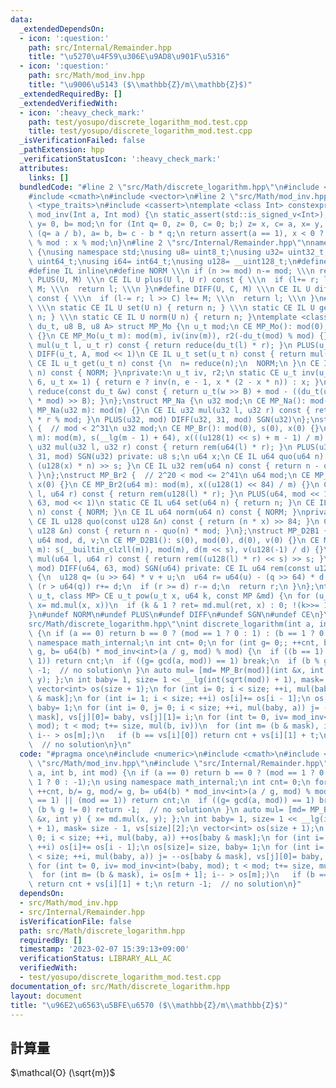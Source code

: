 ```yaml
---
data:
  _extendedDependsOn:
  - icon: ':question:'
    path: src/Internal/Remainder.hpp
    title: "\u5270\u4F59\u306E\u9AD8\u901F\u5316"
  - icon: ':question:'
    path: src/Math/mod_inv.hpp
    title: "\u9006\u5143 ($\\mathbb{Z}/m\\mathbb{Z}$)"
  _extendedRequiredBy: []
  _extendedVerifiedWith:
  - icon: ':heavy_check_mark:'
    path: test/yosupo/discrete_logarithm_mod.test.cpp
    title: test/yosupo/discrete_logarithm_mod.test.cpp
  _isVerificationFailed: false
  _pathExtension: hpp
  _verificationStatusIcon: ':heavy_check_mark:'
  attributes:
    links: []
  bundledCode: "#line 2 \"src/Math/discrete_logarithm.hpp\"\n#include <numeric>\n\
    #include <cmath>\n#include <vector>\n#line 2 \"src/Math/mod_inv.hpp\"\n#include\
    \ <type_traits>\n#include <cassert>\ntemplate <class Int> constexpr inline Int\
    \ mod_inv(Int a, Int mod) {\n static_assert(std::is_signed_v<Int>);\n Int x= 1,\
    \ y= 0, b= mod;\n for (Int q= 0, z= 0, c= 0; b;) z= x, c= a, x= y, y= z - y *\
    \ (q= a / b), a= b, b= c - b * q;\n return assert(a == 1), x < 0 ? mod - (-x)\
    \ % mod : x % mod;\n}\n#line 2 \"src/Internal/Remainder.hpp\"\nnamespace math_internal\
    \ {\nusing namespace std;\nusing u8= uint8_t;\nusing u32= uint32_t;\nusing u64=\
    \ uint64_t;\nusing i64= int64_t;\nusing u128= __uint128_t;\n#define CE constexpr\n\
    #define IL inline\n#define NORM \\\n if (n >= mod) n-= mod; \\\n return n\n#define\
    \ PLUS(U, M) \\\n CE IL U plus(U l, U r) const { \\\n  if (l+= r; l >= M) l-=\
    \ M; \\\n  return l; \\\n }\n#define DIFF(U, C, M) \\\n CE IL U diff(U l, U r)\
    \ const { \\\n  if (l-= r; l >> C) l+= M; \\\n  return l; \\\n }\n#define SGN(U)\
    \ \\\n static CE IL U set(U n) { return n; } \\\n static CE IL U get(U n) { return\
    \ n; } \\\n static CE IL U norm(U n) { return n; }\ntemplate <class u_t, class\
    \ du_t, u8 B, u8 A> struct MP_Mo {\n u_t mod;\n CE MP_Mo(): mod(0), iv(0), r2(0)\
    \ {}\n CE MP_Mo(u_t m): mod(m), iv(inv(m)), r2(-du_t(mod) % mod) {}\n CE IL u_t\
    \ mul(u_t l, u_t r) const { return reduce(du_t(l) * r); }\n PLUS(u_t, mod << 1)\n\
    \ DIFF(u_t, A, mod << 1)\n CE IL u_t set(u_t n) const { return mul(n, r2); }\n\
    \ CE IL u_t get(u_t n) const {\n  n= reduce(n);\n  NORM;\n }\n CE IL u_t norm(u_t\
    \ n) const { NORM; }\nprivate:\n u_t iv, r2;\n static CE u_t inv(u_t n, int e=\
    \ 6, u_t x= 1) { return e ? inv(n, e - 1, x * (2 - x * n)) : x; }\n CE IL u_t\
    \ reduce(const du_t &w) const { return u_t(w >> B) + mod - ((du_t(u_t(w) * iv)\
    \ * mod) >> B); }\n};\nstruct MP_Na {\n u32 mod;\n CE MP_Na(): mod(0){};\n CE\
    \ MP_Na(u32 m): mod(m) {}\n CE IL u32 mul(u32 l, u32 r) const { return u64(l)\
    \ * r % mod; }\n PLUS(u32, mod) DIFF(u32, 31, mod) SGN(u32)\n};\nstruct MP_Br\
    \ {  // mod < 2^31\n u32 mod;\n CE MP_Br(): mod(0), s(0), x(0) {}\n CE MP_Br(u32\
    \ m): mod(m), s(__lg(m - 1) + 64), x(((u128(1) << s) + m - 1) / m) {}\n CE IL\
    \ u32 mul(u32 l, u32 r) const { return rem(u64(l) * r); }\n PLUS(u32, mod) DIFF(u32,\
    \ 31, mod) SGN(u32) private: u8 s;\n u64 x;\n CE IL u64 quo(u64 n) const { return\
    \ (u128(x) * n) >> s; }\n CE IL u32 rem(u64 n) const { return n - quo(n) * mod;\
    \ }\n};\nstruct MP_Br2 {  // 2^20 < mod <= 2^41\n u64 mod;\n CE MP_Br2(): mod(0),\
    \ x(0) {}\n CE MP_Br2(u64 m): mod(m), x((u128(1) << 84) / m) {}\n CE IL u64 mul(u64\
    \ l, u64 r) const { return rem(u128(l) * r); }\n PLUS(u64, mod << 1)\n DIFF(u64,\
    \ 63, mod << 1)\n static CE IL u64 set(u64 n) { return n; }\n CE IL u64 get(u64\
    \ n) const { NORM; }\n CE IL u64 norm(u64 n) const { NORM; }\nprivate:\n u64 x;\n\
    \ CE IL u128 quo(const u128 &n) const { return (n * x) >> 84; }\n CE IL u64 rem(const\
    \ u128 &n) const { return n - quo(n) * mod; }\n};\nstruct MP_D2B1 {\n u8 s;\n\
    \ u64 mod, d, v;\n CE MP_D2B1(): s(0), mod(0), d(0), v(0) {}\n CE MP_D2B1(u64\
    \ m): s(__builtin_clzll(m)), mod(m), d(m << s), v(u128(-1) / d) {}\n CE IL u64\
    \ mul(u64 l, u64 r) const { return rem((u128(l) * r) << s) >> s; }\n PLUS(u64,\
    \ mod) DIFF(u64, 63, mod) SGN(u64) private: CE IL u64 rem(const u128 &u) const\
    \ {\n  u128 q= (u >> 64) * v + u;\n  u64 r= u64(u) - (q >> 64) * d - d;\n  if\
    \ (r > u64(q)) r+= d;\n  if (r >= d) r-= d;\n  return r;\n }\n};\ntemplate <class\
    \ u_t, class MP> CE u_t pow(u_t x, u64 k, const MP &md) {\n for (u_t ret= md.set(1);;\
    \ x= md.mul(x, x))\n  if (k & 1 ? ret= md.mul(ret, x) : 0; !(k>>= 1)) return ret;\n\
    }\n#undef NORM\n#undef PLUS\n#undef DIFF\n#undef SGN\n#undef CE\n}\n#line 7 \"\
    src/Math/discrete_logarithm.hpp\"\nint discrete_logarithm(int a, int b, int mod)\
    \ {\n if (a == 0) return b == 0 ? (mod == 1 ? 0 : 1) : (b == 1 ? 0 : -1);\n using\
    \ namespace math_internal;\n int cnt= 0;\n for (int g= 0;; ++cnt, b/= g, mod/=\
    \ g, b= u64(b) * mod_inv<int>(a / g, mod) % mod) {\n  if ((b == 1) || (mod ==\
    \ 1)) return cnt;\n  if ((g= gcd(a, mod)) == 1) break;\n  if (b % g != 0) return\
    \ -1;  // no solution\n }\n auto mul= [md= MP_Br(mod)](int &x, int y) { x= md.mul(x,\
    \ y); };\n int baby= 1, size= 1 << __lg(int(sqrt(mod)) + 1), mask= size - 1, vs[size][2];\n\
    \ vector<int> os(size + 1);\n for (int i= 0; i < size; ++i, mul(baby, a)) ++os[baby\
    \ & mask];\n for (int i= 1; i < size; ++i) os[i]+= os[i - 1];\n os[size]= size,\
    \ baby= 1;\n for (int i= 0, j= 0; i < size; ++i, mul(baby, a)) j= --os[baby &\
    \ mask], vs[j][0]= baby, vs[j][1]= i;\n for (int t= 0, iv= mod_inv<int>(baby,\
    \ mod); t < mod; t+= size, mul(b, iv))\n  for (int m= (b & mask), i= os[m + 1];\
    \ i-- > os[m];)\n   if (b == vs[i][0]) return cnt + vs[i][1] + t;\n return -1;\
    \  // no solution\n}\n"
  code: "#pragma once\n#include <numeric>\n#include <cmath>\n#include <vector>\n#include\
    \ \"src/Math/mod_inv.hpp\"\n#include \"src/Internal/Remainder.hpp\"\nint discrete_logarithm(int\
    \ a, int b, int mod) {\n if (a == 0) return b == 0 ? (mod == 1 ? 0 : 1) : (b ==\
    \ 1 ? 0 : -1);\n using namespace math_internal;\n int cnt= 0;\n for (int g= 0;;\
    \ ++cnt, b/= g, mod/= g, b= u64(b) * mod_inv<int>(a / g, mod) % mod) {\n  if ((b\
    \ == 1) || (mod == 1)) return cnt;\n  if ((g= gcd(a, mod)) == 1) break;\n  if\
    \ (b % g != 0) return -1;  // no solution\n }\n auto mul= [md= MP_Br(mod)](int\
    \ &x, int y) { x= md.mul(x, y); };\n int baby= 1, size= 1 << __lg(int(sqrt(mod))\
    \ + 1), mask= size - 1, vs[size][2];\n vector<int> os(size + 1);\n for (int i=\
    \ 0; i < size; ++i, mul(baby, a)) ++os[baby & mask];\n for (int i= 1; i < size;\
    \ ++i) os[i]+= os[i - 1];\n os[size]= size, baby= 1;\n for (int i= 0, j= 0; i\
    \ < size; ++i, mul(baby, a)) j= --os[baby & mask], vs[j][0]= baby, vs[j][1]= i;\n\
    \ for (int t= 0, iv= mod_inv<int>(baby, mod); t < mod; t+= size, mul(b, iv))\n\
    \  for (int m= (b & mask), i= os[m + 1]; i-- > os[m];)\n   if (b == vs[i][0])\
    \ return cnt + vs[i][1] + t;\n return -1;  // no solution\n}"
  dependsOn:
  - src/Math/mod_inv.hpp
  - src/Internal/Remainder.hpp
  isVerificationFile: false
  path: src/Math/discrete_logarithm.hpp
  requiredBy: []
  timestamp: '2023-02-07 15:39:13+09:00'
  verificationStatus: LIBRARY_ALL_AC
  verifiedWith:
  - test/yosupo/discrete_logarithm_mod.test.cpp
documentation_of: src/Math/discrete_logarithm.hpp
layout: document
title: "\u96E2\u6563\u5BFE\u6570 ($\\mathbb{Z}/m\\mathbb{Z}$)"
---
```

## 計算量
$\mathcal{O} (\sqrt{m})$